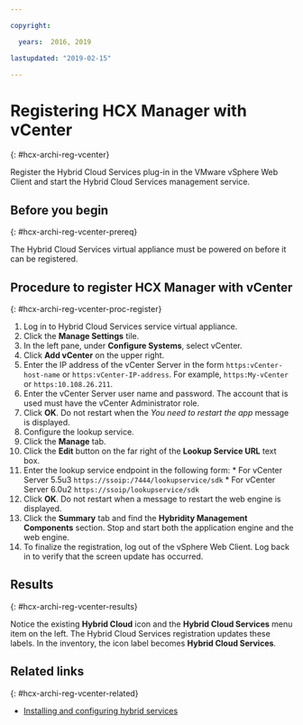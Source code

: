 ```yaml
---

copyright:

  years:  2016, 2019

lastupdated: "2019-02-15"

---
```

# Registering HCX Manager with vCenter
{: #hcx-archi-reg-vcenter}

Register the Hybrid Cloud Services plug-in in the VMware vSphere Web Client and start the Hybrid Cloud Services management service.

## Before you begin
{: #hcx-archi-reg-vcenter-prereq}

The Hybrid Cloud Services virtual appliance must be powered on before it can be registered.

## Procedure to register HCX Manager with vCenter
{: #hcx-archi-reg-vcenter-proc-register}

1. Log in to Hybrid Cloud Services service virtual appliance.
2. Click the **Manage Settings** tile.
  1. In the left pane, under **Configure Systems**, select vCenter.
  2. Click **Add vCenter** on the upper right.
  3. Enter the IP address of the vCenter Server in the form `https:vCenter-host-name` or `https:vCenter-IP-address`. For example, `https:My-vCenter` or `https:10.108.26.211`.
  4. Enter the vCenter Server user name and password. The account that is used must have the vCenter Administrator role.
  5. Click **OK**. Do not restart when the _You need to restart the app_ message is displayed.
3. Configure the lookup service.
  1. Click the **Manage** tab.
  2. Click the **Edit** button on the far right of the **Lookup Service URL** text box.
  3. Enter the lookup service endpoint in the following form:
    * For vCenter Server 5.5u3 `https://ssoip:/7444/lookupservice/sdk`
    * For vCenter Server 6.0u2 `https://ssoip/lookupservice/sdk`
  4. Click **OK**. Do not restart when a message to restart the web engine is displayed.
4. Click the **Summary** tab and find the **Hybridity Management Components** section. Stop and start both the application engine and the web engine.
5. To finalize the registration, log out of the vSphere Web Client. Log back in to verify that the screen update has occurred.

## Results
{: #hcx-archi-reg-vcenter-results}

Notice the existing **Hybrid Cloud** icon and the **Hybrid Cloud Services** menu item on the left. The Hybrid Cloud Services registration updates these labels. In the inventory, the icon label becomes **Hybrid Cloud Services**.

## Related links
{: #hcx-archi-reg-vcenter-related}

* [Installing and configuring hybrid services](/docs/services/vmwaresolutions/archiref/hcx-archi?topic=vmware-solutions-hcx-archi-install-cfg-hybrid)
